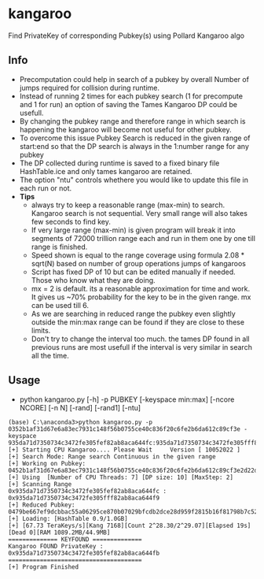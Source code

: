 # kangaroo
Find PrivateKey of corresponding Pubkey(s) using Pollard Kangaroo algo 

## Info
- Precomputation could help in search of a pubkey by overall Number of jumps required for collision during runtime.
- Instead of running 2 times for each pubkey search (1 for precompute and 1 for run) an option of saving the Tames Kangaroo DP could be usefull.
- By changing the pubkey range and therefore range in which search is happening the kangaroo will become not useful for other pubkey.
- To overcome this issue Pubkey Search is reduced in the given range of start:end so that the DP search is always in the 1:number range for any pubkey
- The DP collected during runtime is saved to a fixed binary file HashTable.ice and only tames kangaroo are retained.
- The option "ntu" controls whethere you would like to update this file in each run or not.
- __Tips__ 
  - always try to keep a reasonable range (max-min) to search. Kangaroo search is not sequential. Very small range will also takes few seconds to find key.
  - If very large range (max-min) is given program will break it into segments of 72000 trillion range each and run in them one by one till range is finished.
  - Speed shown is equal to the range coverage using formula 2.08 * sqrt(N) based on number of group operations jumps of kangaroos
  - Script has fixed DP of 10 but can be edited manually if needed. Those who know what they are doing.
  - mx = 2 is default. its a reasonable approximation for time and work. It gives us ~70% probability for the key to be in the given range. mx can be used till 6.
  - As we are searching in reduced range the pubkey even slightly outside the min:max range can be found if they are close to these limits.
  - Don't try to change the interval too much. the tames DP found in all previous runs are most usefull if the interval is very similar in search all the time.

## Usage
- python kangaroo.py [-h] -p PUBKEY [-keyspace min:max] [-ncore NCORE] [-n N] [-rand] [-rand1] [-ntu]

```
(base) C:\anaconda3>python kangaroo.py -p 0352b1af31d67e6a83ec7931c148f56b0755ce40c836f20c6fe2b6da612c89cf3e -keyspace 935da71d7350734c3472fe305fef82ab8aca644fc:935da71d7350734c3472fe305fff82ab8aca644f9
[+] Starting CPU Kangaroo.... Please Wait     Version [ 10052022 ]
[+] Search Mode: Range search Continuous in the given range
[+] Working on Pubkey: 0452b1af31d67e6a83ec7931c148f56b0755ce40c836f20c6fe2b6da612c89cf3e2d22dceb73a2648739bfc45c9a305e385a5c1fbeea35a8f946fd78c9fc67a615
[+] Using  [Number of CPU Threads: 7] [DP size: 10] [MaxStep: 2]
[+] Scanning Range          0x935da71d7350734c3472fe305fef82ab8aca644fc : 0x935da71d7350734c3472fe305fff82ab8aca644f9
[+] Reduced Pubkey: 0479be667ef9dcbbac55a06295ce870b07029bfcdb2dce28d959f2815b16f81798b7c52588d95c3b9aa25b0403f1eef75702e84bb7597aabe663b82f6f04ef2777
[+] Loading: [HashTable 0.9/1.0GB]
[+] [67.73 TeraKeys/s][Kang 7168][Count 2^28.30/2^29.07][Elapsed 19s][Dead 0][RAM 1089.2MB/44.9MB]
============== KEYFOUND ==============
Kangaroo FOUND PrivateKey : 0x935da71d7350734c3472fe305fef82ab8aca644fb
======================================
[+] Program Finished


```
